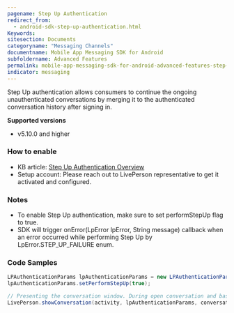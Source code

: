 ```yaml
---
pagename: Step Up Authentication
redirect_from:
  - android-sdk-step-up-authentication.html
Keywords:
sitesection: Documents
categoryname: "Messaging Channels"
documentname: Mobile App Messaging SDK for Android
subfoldername: Advanced Features
permalink: mobile-app-messaging-sdk-for-android-advanced-features-step-up-authentication.html
indicator: messaging
---
```


Step Up authentication allows consumers to continue the ongoing unauthenticated conversations by merging it to the authenticated conversation history after signing in.

**Supported versions** 
 - v5.10.0 and higher

### How to enable

- KB article: [Step Up Authentication Overview](https://knowledge.liveperson.com/step-up-authentication-overview/)
- Setup account: Please reach out to LivePerson representative to get it activated and configured.

### Notes

- To enable Step Up authentication, make sure to set performStepUp flag to true.
- SDK will trigger onError(LpError lpError, String message) callback when an error occurred while performing Step Up by LpError.STEP_UP_FAILURE enum.

### Code Samples

```java
LPAuthenticationParams lpAuthenticationParams = new LPAuthenticationParams(LPAuthenticationType.AUTH);
lpAuthenticationParams.setPerformStepUp(true);

// Presenting the conversation window. During open conversation and based on the performStepUp flag, SDK will detect authenticated identity added and perform Step Up flow.
LivePerson.showConversation(activity, lpAuthenticationParams, conversationViewParams);
```

